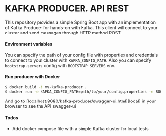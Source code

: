 # KAFKA PRODUCER. API REST
This repository provides a simple Spring Boot app with an implementation of Kafka Producer for hands-on with Kafka.
This client will connect to your cluster and send messages through HTTP method POST.


#### Environment variables

You can specify the path of your config file  with properties and credentials to connect to your cluster with `KAFKA_CONFIG_PATH`.
Also you can specify `bootstrap.servers` config with `BOOTSTRAP_SERVERS` env.

#### Run producer with Docker

```sh
$ docker build -t my-kafka-producer .
$ docker run -e KAFKA_CONFIG_PATH=path/to/your/config.properties -e BOOTSTRAP_SERVERS=<bootstrap-servers> -p 8080:8080 my-kafka-producer
```
And go to [localhost:8080/kafka-producer/swagger-ui.html][local] in your browser to see the API swagger-ui 

#### Todos
- Add docker compose file with a simple Kafka cluster for local tests
